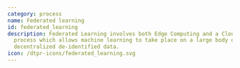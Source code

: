 ```yaml
---
category: process
name: Federated learning
id: federated_learning
description: Federated Learning involves both Edge Computing and a Cloud based
  process which allows machine learning to take place on a large body of
  decentralized de-identified data. 
icon: /dtpr-icons/federated_learning.svg
---
```


